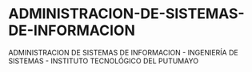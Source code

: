 # ADMINISTRACION-DE-SISTEMAS-DE-INFORMACION
ADMINISTRACION DE SISTEMAS DE INFORMACION - INGENIERÍA DE SISTEMAS - INSTITUTO TECNOLÓGICO DEL PUTUMAYO
